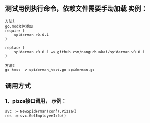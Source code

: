 ## 测试用例执行命令，依赖文件需要手动加载 实例：
````
方法1
go.mod文件添加
require (
	spiderman v0.0.1
)

replace (
	spiderman v0.0.1 => github.com/nanguohuakai/spiderman v0.0.1
)

方法2
go test -v spiderman_test.go spiderman.go
````

## 调用方式
### 1、pizza接口调用， 示例：
````
svc := NewSpiderman(conf).Pizza()
res := svc.GetEmployeeInfo()

````